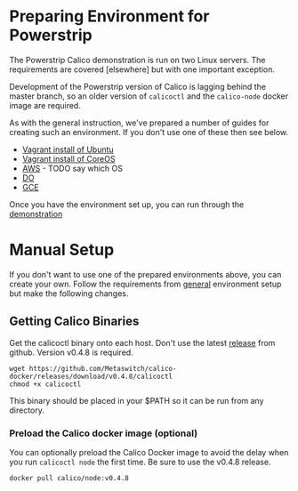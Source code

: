 # Preparing Environment for Powerstrip 
The Powerstrip Calico demonstration is run on two Linux servers. The requirements are covered [elsewhere] but with one important exception.
 
Development of the Powerstrip version of Calico is lagging behind the master branch, so an older version of `calicoctl` and the `calico-node` docker image are required.

As with the general instruction, we've prepared a number of guides for creating such an environment. If you don't use one of these then see below.
* [Vagrant install of Ubuntu](TODO) 
* [Vagrant install of CoreOS](TODO)
* [AWS](TODO) - TODO say which OS
* [DO](TODO)
* [GCE](TODO)

Once you have the environment set up, you can run through the [demonstration](Demonstration.md)

# Manual Setup

If you don't want to use one of the prepared environments above, you can create your own. Follow the requirements from [general](TODO) environment setup but make the following changes. 

## Getting Calico Binaries
Get the calicoctl binary onto each host.  Don't use the latest [release](https://github.com/Metaswitch/calico-docker/releases/) from github. Version v0.4.8 is required.

	wget https://github.com/Metaswitch/calico-docker/releases/download/v0.4.8/calicoctl
	chmod +x calicoctl
	
This binary should be placed in your $PATH so it can be run from any directory.

### Preload the Calico docker image (optional)
You can optionally preload the Calico Docker image to avoid the delay when you run `calicoctl node` the first time. 
Be sure to use the v0.4.8 release.

    docker pull calico/node:v0.4.8

